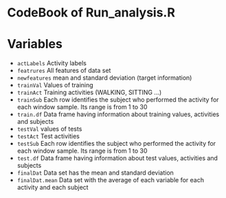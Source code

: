 # CodeBook of Run_analysis.R

# Variables

- `actLabels`  Activity labels
- `featrures`  All features of data set
- `newfeatures`  mean and standard deviation (target information)
- `trainVal`  Values of training
- `trainAct`  Training activities (WALKING, SITTING ...)
- `trainSub`  Each row identifies the subject who performed the activity for each window sample. Its range is from 1 to 30
- `train.df`  Data frame having information about training values, activities and subjects
- `testVal`  values of tests
- `testAct`  Test activities
- `testSub`  Each row identifies the subject who performed the activity for each window sample. Its range is from 1 to 30
- `test.df`  Data frame having information about test values, activities and subjects
- `finalDat`  Data set  has the mean and standard deviation
- `finalDat.mean` Data set with the average of each variable for each activity and each subject
